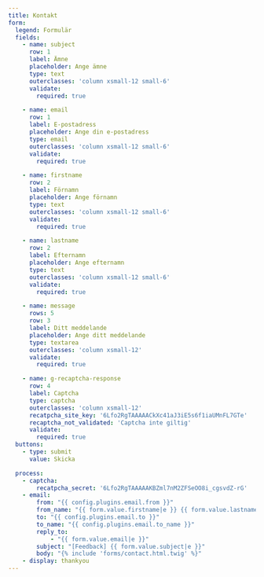 ```yaml
---
title: Kontakt
form:
  legend: Formulär
  fields:
    - name: subject
      row: 1
      label: Ämne
      placeholder: Ange ämne
      type: text
      outerclasses: 'column xsmall-12 small-6'
      validate:
        required: true

    - name: email
      row: 1
      label: E-postadress
      placeholder: Ange din e-postadress
      type: email
      outerclasses: 'column xsmall-12 small-6'
      validate:
        required: true

    - name: firstname
      row: 2
      label: Förnamn
      placeholder: Ange förnamn
      type: text
      outerclasses: 'column xsmall-12 small-6'
      validate:
        required: true

    - name: lastname
      row: 2
      label: Efternamn
      placeholder: Ange efternamn
      type: text
      outerclasses: 'column xsmall-12 small-6'
      validate:
        required: true

    - name: message
      rows: 5
      row: 3
      label: Ditt meddelande
      placeholder: Ange ditt meddelande
      type: textarea
      outerclasses: 'column xsmall-12'
      validate:
        required: true

    - name: g-recaptcha-response
      row: 4
      label: Captcha
      type: captcha
      outerclasses: 'column xsmall-12'
      recatpcha_site_key: '6Lfo2RgTAAAAACkXc41aJ3iE5s6f1iaUMnFL7GTe'
      recaptcha_not_validated: 'Captcha inte giltig'
      validate:
        required: true
  buttons:
    - type: submit
      value: Skicka

  process:
    - captcha:
        recatpcha_secret: '6Lfo2RgTAAAAAKBZml7nM2ZFSeOO8i_cgsvdZ-rG'
    - email:
        from: "{{ config.plugins.email.from }}"
        from_name: "{{ form.value.firstname|e }} {{ form.value.lastname|e }}"
        to: "{{ config.plugins.email.to }}"
        to_name: "{{ config.plugins.email.to_name }}"
        reply_to:
            - "{{ form.value.email|e }}"
        subject: "[Feedback] {{ form.value.subject|e }}"
        body: "{% include 'forms/contact.html.twig' %}"
    - display: thankyou
---
```

